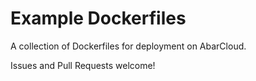 # Example Dockerfiles

A collection of Dockerfiles for deployment on AbarCloud.

Issues and Pull Requests welcome!
